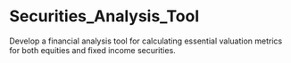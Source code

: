 # Securities_Analysis_Tool
Develop a financial analysis tool for calculating essential valuation metrics for both equities and fixed income securities.
